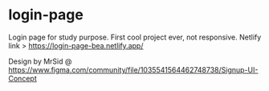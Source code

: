 # login-page
Login page for study purpose.
First cool project ever, not responsive.
Netlify link > https://login-page-bea.netlify.app/

Design by MrSid @ https://www.figma.com/community/file/1035541564462748738/Signup-UI-Concept

